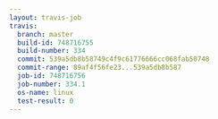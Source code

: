 ```yaml
---
layout: travis-job
travis:
  branch: master
  build-id: 748716755
  build-number: 334
  commit: 539a5db8b58749c4f9c61776666cc068fab50748
  commit-range: 89af4f56fe23...539a5db8b587
  job-id: 748716756
  job-number: 334.1
  os-name: linux
  test-result: 0
---
```

